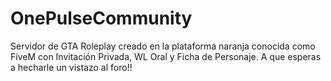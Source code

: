 # OnePulseCommunity

Servidor de GTA Roleplay creado en la plataforma naranja conocida como FiveM con Invitación Privada, WL Oral y Ficha de Personaje. A que esperas a hecharle un  vistazo al foro!!
